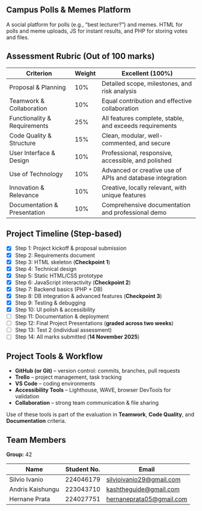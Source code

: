 ## **Campus Polls & Memes Platform**

A social platform for polls (e.g., “best lecturer?”) and memes. HTML for polls and meme uploads, JS for instant results, and PHP for storing votes and files.

## **Assessment Rubric (Out of 100 marks)**

| **Criterion** | **Weight** | **Excellent (100%)** |
| --- | --- | --- |
| Proposal & Planning | 10% | Detailed scope, milestones, and risk analysis |
| Teamwork & Collaboration | 10% | Equal contribution and effective collaboration |
| Functionality & Requirements | 25% | All features complete, stable, and exceeds requirements |
| Code Quality & Structure | 15% | Clean, modular, well-commented, and secure |
| User Interface & Design | 10% | Professional, responsive, accessible, and polished |
| Use of Technology | 10% | Advanced or creative use of APIs and database integration |
| Innovation & Relevance | 10% | Creative, locally relevant, with unique features |
| Documentation & Presentation | 10% | Comprehensive documentation and professional demo |

## **Project Timeline (Step-based)**

- [x]  Step 1: Project kickoff & proposal submission
- [x]  Step 2: Requirements document
- [x]  Step 3: HTML skeleton (**Checkpoint 1**)
- [x]  Step 4: Technical design
- [x]  Step 5: Static HTML/CSS prototype
- [x]  Step 6: JavaScript interactivity (**Checkpoint 2**)
- [x]  Step 7: Backend basics (PHP + DB)
- [x]  Step 8: DB integration & advanced features (**Checkpoint 3**)
- [x]  Step 9: Testing & debugging
- [x]  Step 10: UI polish & accessibility
- [ ]  Step 11: Documentation & deployment
- [ ]  Step 12: Final Project Presentations (**graded across two weeks**)
- [ ]  Step 13: Test 2 (individual assessment)
- [ ]  Step 14: All marks submitted (**14 November 2025**)

## **Project Tools & Workflow**

- **GitHub (or Git)** – version control: commits, branches, pull requests
- **Trello** – project management, task tracking
- **VS Code** – coding environments
- **Accessibility Tools** – Lighthouse, WAVE, browser DevTools for validation
- **Collaboration** – strong team communication & file sharing

Use of these tools is part of the evaluation in **Teamwork**, **Code Quality**, and **Documentation** criteria.

## Team Members

**Group:** 42

| **Name** | **Student No.** | **Email** |
| --- | --- | --- |
| Silvio Ivanio | 224046179 | [silvioivanio29@gmail.com](mailto:silvioivanio29@gmail.com) |
| Andris Kaishungu | 223043710 | [kashtheguide@gmail.com](mailto:kashtheguide@gmail.com) |
| Hernane Prata | 224027751 | [hernaneprata05@gmail.com](mailto:hernaneprata05@gmail.com) |
